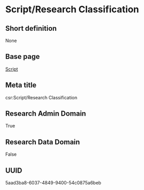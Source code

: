 # Script/Research Classification
## Short definition
None
## Base page
[Script](../../Objects/Script.md)
## Meta title
csr:Script/Research Classification
## Research Admin Domain
True
## Research Data Domain
False
## UUID
5aad3ba8-6037-4849-9400-54c0875a6beb

